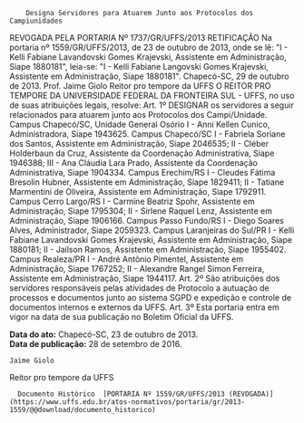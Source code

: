         Designa Servidores para Atuarem Junto aos Protocolos dos Campiunidades  

REVOGADA PELA PORTARIA Nº 1737/GR/UFFS/2013 RETIFICAÇÃO Na portaria nº 1559/GR/UFFS/2013, de 23 de outubro de 2013, onde se lê: "I - Kelli Fabiane Lavandovski Gomes Krajevski, Assistente em Administração, Siape 1880181", leia-se: "I - Kelli Fabiane Langovski Gomes Krajevski, Assistente em Administração, Siape 1880181". Chapecó-SC, 29 de outubro de 2013. Prof. Jaime Giolo Reitor pro tempore da UFFS O REITOR PRO TEMPORE DA UNIVERSIDADE FEDERAL DA FRONTEIRA SUL - UFFS, no uso de suas atribuições legais, resolve: Art. 1º DESIGNAR os servidores a seguir relacionados para atuarem junto aos Protocolos dos Campi/Unidade. Campus Chapecó/SC, Unidade General Osório I - Anni Kellen Cunico, Administradora, Siape 1943625. Campus Chapecó/SC I - Fabriela Soriane dos Santos, Assistente em Administração, Siape 2046535; II - Cléber Holderbaun da Cruz, Assistente da Coordenação Administrativa, Siape 1946388; III - Ana Cláudia Lara Prado, Assistente da Coordenação Administrativa, Siape 1904334. Campus Erechim/RS I - Cleudes Fátima Bresolin Hubner, Assistente em Administração, Siape 1829411; II - Tatiane Marmentini de Oliveira, Assistente em Administração, Siape 1792911. Campus Cerro Largo/RS I - Carmine Beatriz Spohr, Assistente em Administração, Siape 1795304; II - Sirlene Raquel Lenz, Assistente em Administração, Siape 1906166. Campus Passo Fundo/RS I - Diego Soares Alves, Administrador, Siape 2059323. Campus Laranjeiras do Sul/PR I - Kelli Fabiane Lavandovski Gomes Krajevski, Assistente em Administração, Siape 1880181; II - Jailson Ramos, Assistente em Administração, Siape 1955402. Campus Realeza/PR I - André Antônio Pimentel, Assistente em Administração, Siape 1767252; II - Alexandre Rangel Simon Ferreira, Assistente em Administração, Siape 1944117. Art. 2º São atribuições dos servidores responsáveis pelas atividades de Protocolo a autuação de processos e documentos junto ao sistema SGPD e expedição e controle de documentos internos e externos da UFFS. Art. 3º Esta portaria entra em vigor na data de sua publicação no Boletim Oficial da UFFS.

   **Data do ato:** Chapecó-SC, 23 de outubro de 2013.   
 **Data de publicação:**  28 de setembro de 2016. 

    Jaime Giolo   
 Reitor pro tempore da UFFS 

      Documento Histórico  [PORTARIA Nº 1559/GR/UFFS/2013 (REVOGADA)](https://www.uffs.edu.br/atos-normativos/portaria/gr/2013-1559/@@download/documento_historico)     
      